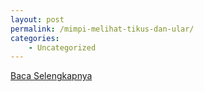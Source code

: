 ```yaml
---
layout: post
permalink: /mimpi-melihat-tikus-dan-ular/
categories:
    - Uncategorized
---
```


[Baca Selengkapnya](/01)